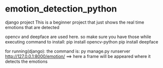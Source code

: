 # emotion_detection_python

django project 
 This is a beginner project that just shows the real time emotions that are detected
 
 opencv and deepface are used here. so make sure you have those while executing
 command to install:
 pip install opencv-python
 pip install deepface
 
 for running(django): the command is:
 py manage.py runserver
 http://127.0.0.1:8000/emotion/ ==> here a frame will be appeared where it detects the emotions
 
 
 
 
